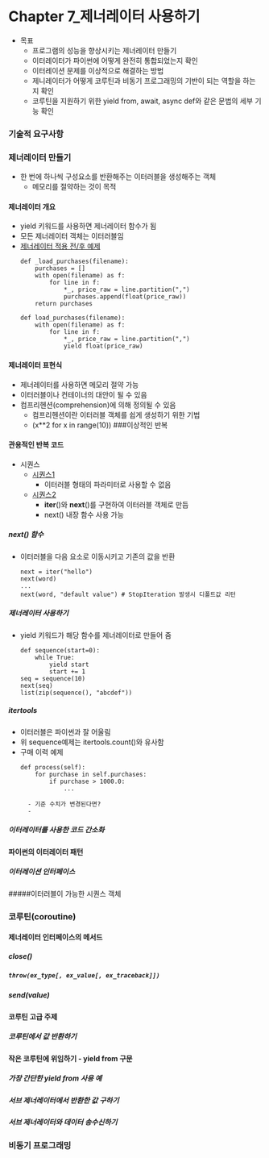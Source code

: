 # Chapter 7_제너레이터 사용하기
* 목표
    - 프로그램의 성능을 향상시키는 제너레이터 만들기
    - 이터레이터가 파이썬에 어떻게 완전히 통합되었는지 확인
    - 이터레이션 문제를 이상적으로 해결하는 방법
    - 제니레이터가 어떻게 코루틴과 비동기 프로그래밍의 기반이 되는 역할을 하는지 확인
    - 코루틴을 지원하기 위한 yield from, await, async def와 같은 문법의 세부 기능 확인
### 기술적 요구사항
### 제너레이터 만들기
* 한 번에 하나씩 구성요소를 반환해주는 이터러블을 생성해주는 객체
    - 메모리를 절약하는 것이 목적
#### 제너레이터 개요
* yield 키워드를 사용하면 제너레이터 함수가 됨
* 모든 제너레이터 객체는 이터러블임
* [제너레이터 적용 전/후 예제](generators_1.py)
    ``` 
    def _load_purchases(filename):
        purchases = []
        with open(filename) as f:
            for line in f:
                *_, price_raw = line.partition(",")
                purchases.append(float(price_raw))
        return purchases
    ``` 
    ```
    def load_purchases(filename):
        with open(filename) as f:
            for line in f:
                *_, price_raw = line.partition(",")
                yield float(price_raw)
    ```
#### 제너레이터 표현식
* 제너레이터를 사용하면 메모리 절약 가능
* 이터러블이나 컨테이너의 대안이 될 수 있음
* 컴프리헨션(comprehension)에 의해 정의될 수 있음
    - 컴프리헨션이란 이터러블 객체를 쉽게 생성하기 위한 기법
    - (x**2 for x in range(10))
###이상적인 반복
#### 관용적인 반복 코드
* 시퀀스
    - [시퀀스1](number_sequence.py)
        - 이터러블 형태의 파라미터로 사용할 수 없음
    - [시퀀스2](sequence_of_numbers.py)
        - __iter__()와 __next__()를 구현하여 이터러블 객체로 만듬
        - next() 내장 함수 사용 가능
##### next() 함수
* 이터러블을 다음 요소로 이동시키고 기존의 값을 반환
    ``` 
    next = iter("hello")
    next(word)
    ...
    next(word, "default value") # StopIteration 발생시 디폴트값 리턴
    ```
##### 제너레이터 사용하기
* yield 키워드가 해당 함수를 제너레이터로 만들어 줌
    ``` 
    def sequence(start=0):
        while True:
            yield start
            start += 1
    seq = sequence(10)
    next(seq)
    list(zip(sequence(), "abcdef"))
    ```
##### itertools
* 이터러블은 파이썬과 잘 어울림
* 위 sequence예제는 itertools.count()와 유사함
* 구매 이력 예제
    ```
    def process(self):
        for purchase in self.purchases:
            if purchase > 1000.0:
                ...
    ``` 
        - 기준 수치가 변경된다면?
        - 
##### 이터레이터를 사용한 코드 간소화
#### 파이썬의 이터레이터 패턴
##### 이터레이션 인터페이스
#####이터러블이 가능한 시퀀스 객체
### 코루틴(coroutine)
#### 제너레이터 인터페이스의 메서드
##### close()
##### ```throw(ex_type[, ex_value[, ex_traceback]])```
##### send(value)
#### 코루틴 고급 주제
##### 코루틴에서 값 반환하기
#### 작은 코루틴에 위임하기 - yield from 구문
##### 가장 간단한 yield from 사용 예
##### 서브 제너레이터에서 반환한 값 구하기
##### 서브 제너레이터와 데이터 송수신하기
### 비동기 프로그래밍
